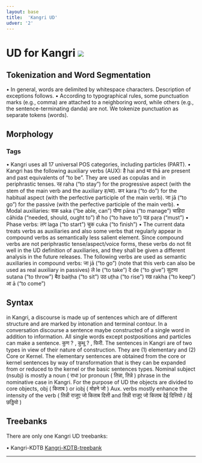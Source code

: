 ```yaml
---
layout: base
title:  'Kangri UD'
udver: '2'
---
```


# UD for Kangri <span class="flagspan"><img class="flag" src="../../flags/svg/IN.svg" /></span>

## Tokenization and Word Segmentation

•	In general, words are delimited by whitespace characters. Description of exceptions follows.
•	According to typographical rules, some punctuation marks (e.g., comma) are attached to a neighboring word, while others (e.g., the sentence-terminating danda) are not. We tokenize punctuation as separate tokens (words).


## Morphology

### Tags

•	Kangri uses all 17 universal POS categories, including particles (PART).
•	Kangri has the following auxiliary verbs (AUX):
     है hai and था thā are present and past equivalents of “to be”. They are used as copulas and in periphrastic tenses.
     रह raha (“to stay”) for the progressive aspect (with the stem of the main verb and the auxiliary ह/था).
    	कर kara (“to do”) for the habitual aspect (with the perfective participle of the main verb).
    	जा jā (“to go”) for the passive (with the perfective participle of the main verb).
•	Modal auxiliaries:
     सक saka (“be able, can”)
    	पौणा pāna (“to manage”)
    	चाहिदा cāhida (“needed, should, ought to”)
    	हो ho (“to have to”)
    	पड़ paṛa (“must”)
•	Phase verbs:
     लग laga (“to start”)
    	चुक cuka (“to finish”)
•	The current data treats verbs as auxiliaries and also some verbs that regularly appear in compound verbs as semantically less salient element. Since compound verbs are not periphrastic tense/aspect/voice forms, these verbs do not fit well in the UD definition of auxiliaries, and they shall be given a different analysis in the future releases. The following verbs are used as semantic auxiliaries in compound verbs:
    	जा jā (“to go”) (note that this verb can also be used as real auxiliary in passives)
    	ले le (“to take”)
    	दे de (“to give”)
    	सुटणा sutana (“to throw”)
    	बैठ baiṭha (“to sit”)
    	उठ uṭha (“to rise”)
    	रख rakha (“to keep”)
    	आ ā (“to come”)

## Syntax


in Kangri, a discourse is made up of sentences which are of different structure and are marked by intonation and terminal contour. In a conversation discourse a sentence maybe constructed of a single word in addition to information. All single words except postpositions and particles can make a sentence. कुण ? , कुथू ? , फिरी.
The sentences in Kangri are of two types in view of their nature of construction. They are (1) elementary and (2) Core or Kernel. The elementary sentences are obtained from the core or kernel sentences by way of transformation that is they can be expanded from or reduced to the kernel or the basic sentences types.
Nominal subject (nsubj) is mostly a noun ( राधा )or pronoun ( तिन्ना, तिन्ने ) phrase in the nominative case in Kangri. For the purpose of UD the objects are divided to core objects, obj  ( किताब ) or iobj  ( मोहने जो ) Aux. verbs mostly enhance the intensity of the verb ( तिन्नी राजुए जो किताब दित्ती and तिन्नी राजुए जो किताब देई दित्तियो / देई छड्डियो )


## Treebanks

There are only one Kangri UD treebanks:

•	Kangri-KDTB [Kangri-KDTB-treebank](https://github.com/UniversalDependencies/UD_Kangri-KDTB/tree/dev)

---
